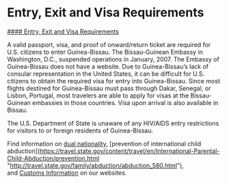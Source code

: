 # Entry, Exit and Visa Requirements

[#### Entry, Exit and Visa Requirements](javascript:void(0); "Entry, Exit and Visa Requirements")

A valid passport, visa, and proof of onward/return ticket are required for U.S. citizens to enter Guinea-Bissau. The Bissau-Guinean Embassy in Washington, D.C., suspended operations in January, 2007. The Embassy of Guinea-Bissau does not have a website. Due to Guinea-Bissau’s lack of consular representation in the United States, it can be difficult for U.S. citizens to obtain the required visa for entry into Guinea-Bissau. Since most flights destined for Guinea-Bissau must pass through Dakar, Senegal, or Lisbon, Portugal, most travelers are able to apply for visas at the Bissau-Guinean embassies in those countries. Visa upon arrival is also available in Bissau.

The U.S. Department of State is unaware of any HIV/AIDS entry restrictions for visitors to or foreign residents of Guinea-Bissau.

Find information on [dual nationality](https://travel.state.gov/content/travel/en/international-travel/before-you-go/travelers-with-special-considerations/Dual-Nationality-Travelers.html "http://travel.state.gov/travel/cis_pa_tw/cis/cis_1753.html"), [prevention of international child abduction](https://travel.state.gov/content/travel/en/International-Parental-Child-Abduction/prevention.html "http://travel.state.gov/family/abduction/abduction_580.html"), and [Customs Information](https://travel.state.gov/content/travel/en/international-travel/before-you-go/customs-and-import.html "http://travel.state.gov/travel/cis_pa_tw/cis/cis_1468.html") on our websites.